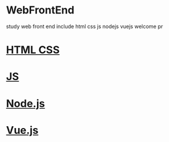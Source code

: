 # WebFrontEnd

study web front end  include html css js
nodejs vuejs 
welcome pr

# [HTML CSS](./HTML001/README.MD)

# [JS](./HTML002/readme.md)

# [Node.js](./HTML003/readme.md)

# [Vue.js](./HTML004/readme.md)